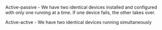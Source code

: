 Active-passive - We have two identical devices installed and configured with only one running at a time. If one device fails, the other takes over.

Active-active - We have two identical devices running simultaneously